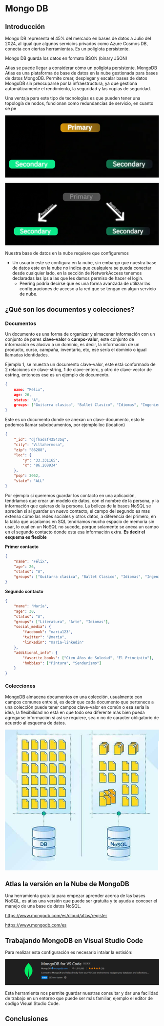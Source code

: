 # Mongo DB

## Introducción
Mongo DB representa el 45% del mercado en bases de datos a Julio del 2024, al igual que algunos servicios privados como Azure Cosmos DB, conecta con ciertas herramientas. Es un poliglota persistente.


Mongo DB guarda los datos en formato BSON (binary JSON)

Atlas se puede llegar a considerar cómo un poliglota persistente. MongoDB Atlas es una plataforma de base de datos en la nube gestionada para bases de datos MongoDB. Permite crear, desplegar y escalar bases de datos MongoDB sin preocuparse por la infraestructura, ya que gestiona automáticamente el rendimiento, la seguridad y las copias de seguridad.

Una ventaja para este tipo de tecnologías es que pueden tener una topología de nodos, funcionan como redundancias de servicio, en cuanto se pe

![Topoligia 1](/A02.MongoDB/A02.MongoDB-Imagenes/topologia.png)

![Topoligia 2](/A02.MongoDB/A02.MongoDB-Imagenes/topologia2.png)


Nuestra base de datos en la nube requiere que configuremos
- Un usuario este se configura en la nube, sin embargo que nuestra base de datos este en la nube no indica que cualquiera se pueda conectar desde cualquier lado, en la sección de NetworkAccess tenemos declaradas las ips a las que les damos permiso de hacer el login.
    - Peering podría decirse que es una forma avanzada de utilizar las configuraciones de acceso a la red que se tengan en algun servicio de nube.

## ¿Qué son los documentos y colecciones?
### Documentos
Un documento es una forma de organizar y almacenar información con un conjunto de pares **clave-valor** o **campo-valor**, este conjunto de información es alusivo a un dominio, es decir, la información de un producto, curso, campaña, inventario, etc, ese sería el dominio o igual llamadas identidades.

Ejemplo 1, se muestra un documento clave-valor, este está conformado de 2 relaciones de clave-string, 1 de clave-entero, y otro de clave-vector de estring, entonces ese es un ejemplo de documento.

``` json
{
    name: "Félix",
    age: 26,
    status: "A",
    groups: ["Guitarra clasica", "Ballet Clasico", "Idiomas", "Ingeniería", "Filosofía", "Espiritualidad"]
}
```

Este es un documento donde se anexan un clave-documento, esto le podemos llamar subdocumentos, por ejemplo loc (location)

``` json
{
    "_id": "djfhadsf435435q",
    "city": "Villahermosa",
    "zip": "86288",
    "loc": {
        "y": "33.331165",
        "x": "86.208934"
    },
    "pop": 3062,
    "state": "ALL"
}
```
Por ejemplo si queremos guardar los contacto en una aplicación, tendríamos que crear un modelo de datos, con el nombre de la persona, y la información que quieras de la persona. La belleza de la bases NoSQL se aprecian si al guardar un nuevo contacto, el campo del segundo es mas extenso cómo las redes sociales y otros datos, a diferencia del primero, en la tabla que usaríamos en SQL tendriamos mucho espacio de memoria sin usar, lo cual en un NoSQL no sucede, porque solamente se anexa un campo en el segundo contacto donde esta esa información extra. **Es decir el esquema es flexible**

**Primer contacto**
```json
{
    "name": "Félix",
    "age": 26,
    "status": "A",
    "groups": ["Guitarra clasica", "Ballet Clasico", "Idiomas", "Ingeniería", "Filosofía", "Espiritualidad"]
}
```

**Segundo contacto**
```json
{
    "name": "María",
    "age": 30,
    "status": "A",
    "groups": ["Literatura", "Arte", "Idiomas"],
    "social_media": {
        "facebook": "maria123",
        "twitter": "@maria",
        "linkedin": "maria-linkedin"
    },
    "additional_info": {
        "favorite_books": ["Cien Años de Soledad", "El Principito"],
        "hobbies": ["Pintura", "Senderismo"]
    }
}
```

### Colecciones

MongoDB almacena documentos en una colección, usualmente con campos comunes entre sí, es decir que cada documento que pertenece a una colección puede tener campos clave-valor en común o esa sería la idea, la flexibilidad no está en que todo sea diferente más bien pueda agregarse información si así se requiere, sea o no de caracter obligatorio de acuerdo al esquema de datos.

![Coleccionnes-Documentos](/A02.MongoDB/A02.MongoDB-Imagenes/Colecciones-Documentos.png)


## Atlas la versión en la Nube de MongoDB
Una herramienta gratuita para empezar aprender acerca de las bases NoSQL, es atlas una versión que puede ser gratuita y te ayuda a concoer el manejo de una base de datos NoSQL.

https://www.mongodb.com/es/cloud/atlas/register

https://www.mongodb.com/es


## Trabajando MongoDB en Visual Studio Code 

Para realizar esta configuración es necesario intalar la estisión:

![MongoDB-for-VS-Code](/A02.MongoDB/A02.MongoDB-Imagenes/MongoDB-for-VS-Code.png)

Esta herramienta nos permite guardar nuestras consultar y dar una facilidad de trabajo en un entorno que puede ser más familiar, ejemplo el editor de codigo Visual Studio Code.


## Conclusiones